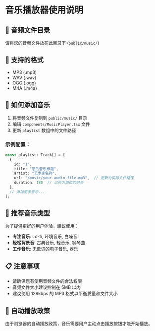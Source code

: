 # 音乐播放器使用说明

## 📁 音频文件目录

请将您的音频文件放在此目录下 (`public/music/`)

## 🎵 支持的格式

- MP3 (.mp3)
- WAV (.wav)  
- OGG (.ogg)
- M4A (.m4a)

## 📝 如何添加音乐

1. 将音频文件复制到 `public/music/` 目录
2. 编辑 `components/MusicPlayer.tsx` 文件
3. 更新 `playlist` 数组中的文件路径

### 示例配置：

```typescript
const playlist: Track[] = [
  {
    id: "1",
    title: "您的音乐标题",
    artist: "艺术家名称",
    url: "/music/your-audio-file.mp3",  // 更新为实际文件路径
    duration: 180  // 以秒为单位的时长
  },
  // 添加更多音乐...
];
```

## 🎯 推荐音乐类型

为了提供更好的用户体验，建议使用：

- **专注音乐**: Lo-fi, 环境音乐, 白噪音
- **轻松背景音**: 古典音乐, 轻音乐, 钢琴曲
- **工作音乐**: 无歌词的电子音乐, 器乐

## 📋 注意事项

- 请确保您有使用音频文件的合法权限
- 音频文件大小建议控制在 5MB 以内
- 建议使用 128kbps 的 MP3 格式以平衡质量和文件大小

## 🔄 自动播放政策

由于浏览器的自动播放政策，音乐需要用户主动点击播放按钮才能开始播放。 